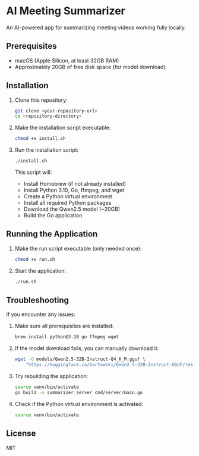 # AI Meeting Summarizer

An AI-powered app for summarizing meeting videos working fully locally.

## Prerequisites

- macOS (Apple Silicon, at least 32GB RAM)
- Approximately 20GB of free disk space (for model download)

## Installation

1. Clone this repository:
   ```bash
   git clone <your-repository-url>
   cd <repository-directory>
   ```

2. Make the installation script executable:
   ```bash
   chmod +x install.sh
   ```

3. Run the installation script:
   ```bash
   ./install.sh
   ```

   This script will:
   - Install Homebrew (if not already installed)
   - Install Python 3.10, Go, ffmpeg, and wget
   - Create a Python virtual environment
   - Install all required Python packages
   - Download the Qwen2.5 model (~20GB)
   - Build the Go application

## Running the Application

1. Make the run script executable (only needed once):
   ```bash
   chmod +x run.sh
   ```

2. Start the application:
   ```bash
   ./run.sh
   ```

## Troubleshooting

If you encounter any issues:

1. Make sure all prerequisites are installed:
   ```bash
   brew install python@3.10 go ffmpeg wget
   ```

2. If the model download fails, you can manually download it:
   ```bash
   wget -O models/Qwen2.5-32B-Instruct-Q4_K_M.gguf \
       "https://huggingface.co/bartowski/Qwen2.5-32B-Instruct-GGUF/resolve/main/Qwen2.5-32B-Instruct-Q4_K_M.gguf?download=true"
   ```

3. Try rebuilding the application:
   ```bash
   source venv/bin/activate
   go build -o summarizer_server cmd/server/main.go
   ```

4. Check if the Python virtual environment is activated:
   ```bash
   source venv/bin/activate
   ```

## License

MIT

